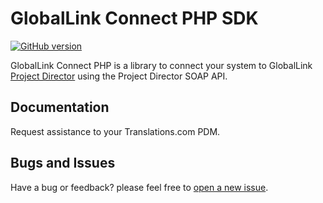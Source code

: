 # GlobalLink Connect PHP SDK

[![GitHub version](https://d25lcipzij17d.cloudfront.net/badge.svg?id=gh&type=6&v=4.18.2&x2=0)](https://github.com/translations-com/globallink-connect-api-php)

GlobalLink Connect PHP is a library to connect your system to GlobalLink [Project Director](http://www.translations.com/products/products_GlobalLink_Project_Director.html) using the Project Director SOAP API.

## Documentation

Request assistance to your Translations.com PDM.

## Bugs and Issues

Have a bug or feedback? please feel free to [open a new issue](https://github.com/translations-com/globallink-connect-api-php/issues/new).





